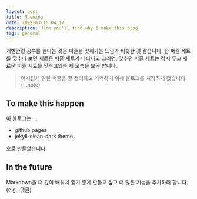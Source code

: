 ```yaml
---
layout: post
title: Opening
date: 2022-03-16 04:17
description: Here you'll find why I make this blog.
tags: general
---
```


개발관련 공부를 한다는 것은 퍼즐을 맞춰가는 느낌과 비슷한 것 같습니다.
한 퍼즐 세트를 맞추다 보면 새로운 퍼즐 세트가 나타나고
그러면, 맞추던 퍼즐 세트는 잠시 두고 새로운 퍼즐 세트를 맞추고있는 제 모습을 보곤 합니다.

>어지럽게 얽힌 퍼즐을 잘 정리하고 기억하기 위해 블로그를 시작하게 됐습니다. 
{: .note}

## To make this happen

이 블로그는...
- github pages
- jekyll-clean-dark theme

으로 만들었습니다.

## In the future

Markdown을 더 깊이 배워서 읽기 좋게 만들고 싶고
더 많은 기능을 추가하려 합니다. (e.g., 댓글)

